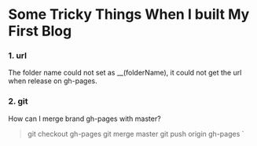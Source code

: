 # Some Tricky Things When I built My First Blog

### 1. url
The folder name could not set as __(folderName), it could not get the url when release on gh-pages. 


### 2. git
How can I merge brand gh-pages with master?

> git checkout gh-pages
> git merge master
> git push origin gh-pages
`
